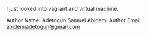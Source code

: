 I just looked into vagrant and virtual machine.

Author Name: Adetogun Samuel Abidemi
Author Email: abidemiadetogun@gmail.com
